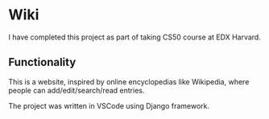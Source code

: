 # Wiki

I have completed this project as part of taking CS50 course at EDX Harvard. 

## Functionality

This is a website, inspired by online encyclopedias like Wikipedia, where people can add/edit/search/read entries. 

The project was written in VSCode using Django framework.
